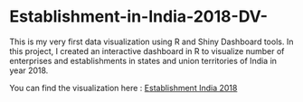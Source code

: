 # Establishment-in-India-2018-DV-
This is my very first data visualization using R and Shiny Dashboard tools. In this project, I created an interactive dashboard in R to visualize number of enterprises and establishments  in states and union territories of India in year 2018.

You can find the visualization here : [Establishment India 2018](https://pranamyak.shinyapps.io/testproject)

